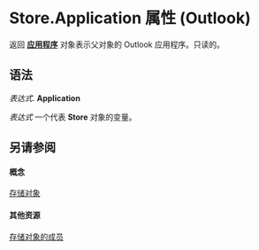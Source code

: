 
# Store.Application 属性 (Outlook)

返回 **[应用程序](797003e7-ecd1-eccb-eaaf-32d6ddde8348.md)** 对象表示父对象的 Outlook 应用程序。只读的。


## 语法

 _表达式_. **Application**

 _表达式_ 一个代表 **Store** 对象的变量。


## 另请参阅


#### 概念


[存储对象](1eb22fe9-8849-7476-5388-2515b48591b9.md)
#### 其他资源


[存储对象的成员](84c1d423-e507-0b3b-6570-33829b94be04.md)